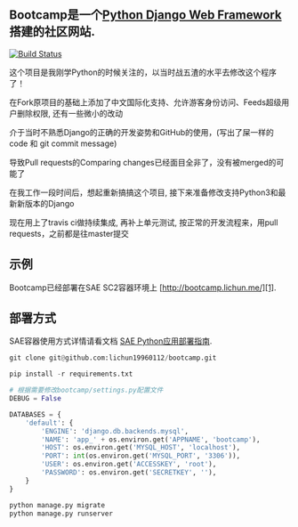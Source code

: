 ## Bootcamp是一个[Python Django Web Framework][0]搭建的社区网站.

[![Build Status](https://travis-ci.org/lichun19960112/bootcamp.svg?branch=master)](https://travis-ci.org/lichun19960112/bootcamp)

这个项目是我刚学Python的时候关注的，以当时战五渣的水平去修改这个程序了！

在Fork原项目的基础上添加了中文国际化支持、允许游客身份访问、Feeds超级用户删除权限, 还有一些微小的改动

介于当时不熟悉Django的正确的开发姿势和GitHub的使用，(写出了屎一样的code 和 git commit message)

导致Pull requests的Comparing changes已经面目全非了，没有被merged的可能了

在我工作一段时间后，想起重新搞搞这个项目, 接下来准备修改支持Python3和最新新版本的Django 

现在用上了travis ci做持续集成, 再补上单元测试, 按正常的开发流程来，用pull requests，之前都是往master提交


## 示例
Bootcamp已经部署在SAE SC2容器环境上 [http://bootcamp.lichun.me/][1].

## 部署方式

SAE容器使用方式详情请看文档 [SAE Python应用部署指南][2].

```python
git clone git@github.com:lichun19960112/bootcamp.git 

pip install -r requirements.txt

# 根据需要修改bootcamp/settings.py配置文件
DEBUG = False

DATABASES = {
    'default': {
        'ENGINE': 'django.db.backends.mysql',
        'NAME': 'app_' + os.environ.get('APPNAME', 'bootcamp'),
        'HOST': os.environ.get('MYSQL_HOST', 'localhost'),
        'PORT': int(os.environ.get('MYSQL_PORT', '3306')),
        'USER': os.environ.get('ACCESSKEY', 'root'),
        'PASSWORD': os.environ.get('SECRETKEY', ''),
    }
}

python manage.py migrate
python manage.py runserver
```

[0]: https://www.djangoproject.com/
[1]: http://bootcamp.lichun.me/
[2]: http://www.sinacloud.com/doc/sae/docker/python-getting-started.html
